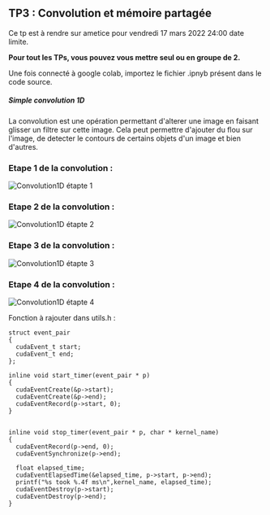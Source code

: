 ## TP3 : Convolution et mémoire partagée

Ce tp est à rendre sur ametice pour vendredi 17 mars 2022 24:00 date limite.

**Pour tout les TPs, vous pouvez vous mettre seul ou en groupe de 2.**

Une fois connecté à google colab, importez le fichier .ipnyb présent dans le code source. 

##### Simple convolution 1D

La convolution est une opération permettant d'alterer une image en faisant glisser un filtre sur cette image. Cela peut permettre d'ajouter du flou sur l'image, de detecter le contours de certains objets d'un image et bien d'autres.

### Etape 1 de la convolution :
![Convolution1D étapte 1](conv1.png)

### Etape 2 de la convolution :
![Convolution1D étapte 2](conv2.png)

### Etape 3 de la convolution :
![Convolution1D étapte 3](conv3.png)

### Etape 4 de la convolution :
![Convolution1D étapte 4](conv4.png)

Fonction à rajouter dans utils.h :

```
struct event_pair
{
  cudaEvent_t start;
  cudaEvent_t end;
};

inline void start_timer(event_pair * p)
{
  cudaEventCreate(&p->start);
  cudaEventCreate(&p->end);
  cudaEventRecord(p->start, 0);
}


inline void stop_timer(event_pair * p, char * kernel_name)
{
  cudaEventRecord(p->end, 0);
  cudaEventSynchronize(p->end);
  
  float elapsed_time;
  cudaEventElapsedTime(&elapsed_time, p->start, p->end);
  printf("%s took %.4f ms\n",kernel_name, elapsed_time);
  cudaEventDestroy(p->start);
  cudaEventDestroy(p->end);
}
```
